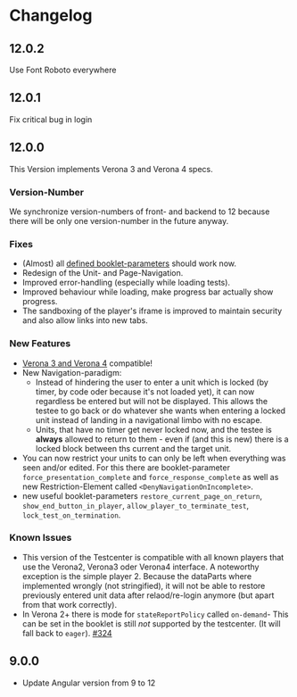 # Changelog

## 12.0.2
Use Font Roboto everywhere

## 12.0.1
Fix critical bug in login

## 12.0.0
This Version implements Verona 3 and Verona 4 specs.

### Version-Number
We synchronize version-numbers of front- and backend to 12 because there will be only one version-number in the future anyway.

### Fixes
* (Almost) all [defined booklet-parameters](https://iqb-berlin.github.io/testcenter-frontend/booklet-config) should work now.
* Redesign of the Unit- and Page-Navigation.
* Improved error-handling (especially while loading tests).
* Improved behaviour while loading, make progress bar actually show progress.
* The sandboxing of the player's iframe is improved to maintain security and also allow links into new tabs.

### New Features
* [Verona 3 and Verona 4](https://github.com/verona-interfaces/player) compatible!
* New Navigation-paradigm: 
  * Instead of hindering the user to enter a unit which is locked (by timer, by code oder because it's not loaded yet), it can now regardless 
    be entered but will not be displayed. This allows the testee to go back or do whatever she wants when entering a locked unit instead of landing in
    a navigational limbo with no escape.
  * Units, that have no timer get never locked now, and the testee is **always** allowed to return to them - even if (and this is new) there is a locked block
    between ths current and the target unit.
* You can now restrict your units to can only be left when everything was seen and/or edited. For this there are 
  booklet-parameter `force_presentation_complete` and `force_response_complete` as well as new Restriction-Element called `<DenyNavigationOnIncomplete>`.
* new useful booklet-parameters `restore_current_page_on_return`, `show_end_button_in_player`, `allow_player_to_terminate_test`, `lock_test_on_termination`.

### Known Issues
* This version of the Testcenter is compatible with all known players that use the Verona2, Verona3 oder Verona4 interface. A noteworthy exception is the simple player 2. 
  Because the dataParts where implemented wrongly (not stringified), it will not be able to restore previously entered unit data after relaod/re-login anymore
  (but apart from that work correctly).
* In Verona 2+ there is mode for `stateReportPolicy` called `on-demand`- This can be set in the 
  booklet is still *not* supported by the testcenter. (It will fall back to `eager`). [#324](https://github.com/iqb-berlin/testcenter-frontend/issues/324)



## 9.0.0
* Update Angular version from 9 to 12

